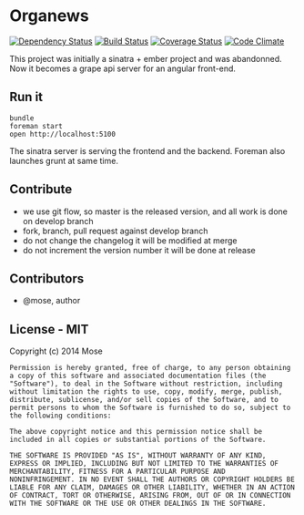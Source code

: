 Organews
================

[![Dependency Status](https://gemnasium.com/greenruby/organews.png)](https://gemnasium.com/greenruby/organews)
[![Build Status](https://travis-ci.org/greenruby/organews.png?branch=develop)](https://travis-ci.org/greenruby/organews)
[![Coverage Status](https://coveralls.io/repos/greenruby/organews/badge.png?branch=develop)](https://coveralls.io/r/greenruby/organews?branch=develop)
[![Code Climate](https://codeclimate.com/github/greenruby/organews.png)](https://codeclimate.com/github/greenruby/organews)

This project was initially a sinatra + ember project and was abandonned. Now it becomes a grape api server for an angular front-end.

Run it
---------

```
bundle
foreman start
open http://localhost:5100
```
The sinatra server is serving the frontend and the backend. Foreman also launches grunt at same time.

Contribute
--------------

* we use git flow, so master is the released version, and all work is done on develop branch
* fork, branch, pull request against develop branch
* do not change the changelog it will be modified at merge
* do not increment the version number it will be done at release

Contributors
---------------

* @mose, author

License - MIT
-----------

Copyright (c) 2014 Mose

```
Permission is hereby granted, free of charge, to any person obtaining
a copy of this software and associated documentation files (the
"Software"), to deal in the Software without restriction, including
without limitation the rights to use, copy, modify, merge, publish,
distribute, sublicense, and/or sell copies of the Software, and to
permit persons to whom the Software is furnished to do so, subject to
the following conditions:

The above copyright notice and this permission notice shall be
included in all copies or substantial portions of the Software.

THE SOFTWARE IS PROVIDED "AS IS", WITHOUT WARRANTY OF ANY KIND,
EXPRESS OR IMPLIED, INCLUDING BUT NOT LIMITED TO THE WARRANTIES OF
MERCHANTABILITY, FITNESS FOR A PARTICULAR PURPOSE AND
NONINFRINGEMENT. IN NO EVENT SHALL THE AUTHORS OR COPYRIGHT HOLDERS BE
LIABLE FOR ANY CLAIM, DAMAGES OR OTHER LIABILITY, WHETHER IN AN ACTION
OF CONTRACT, TORT OR OTHERWISE, ARISING FROM, OUT OF OR IN CONNECTION
WITH THE SOFTWARE OR THE USE OR OTHER DEALINGS IN THE SOFTWARE.
```
